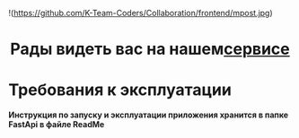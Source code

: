 !(https://github.com/K-Team-Coders/Collaboration/frontend/mpost.jpg)
<h1 align="center">Рады видеть вас на нашем<a href="http://178.170.196.251:8080/#/" target="_blank">сервисе</a> 



# Требования к эксплуатации

**Инструкция по запуску и эксплуатации приложения хранится в папке FastApi в файле ReadMe**
